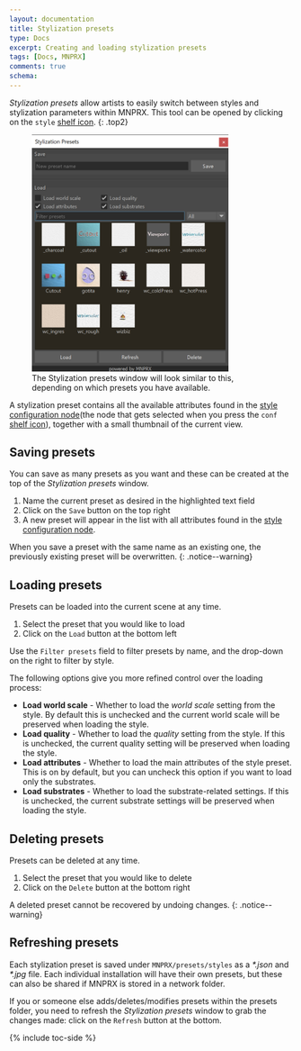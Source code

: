 ```yaml
---
layout: documentation
title: Stylization presets
type: Docs
excerpt: Creating and loading stylization presets
tags: [Docs, MNPRX]
comments: true
schema:
---
```

_Stylization presets_ allow artists to easily switch between styles and stylization parameters within MNPRX. This tool can be opened by clicking on the `style` [shelf icon](../shelf).
{: .top2}

<figure class="align-center">
	<img src="/images/MNPRX/style-2.png" alt="Stylization presets window" style="max-width: 350px">
	<figcaption>The Stylization presets window will look similar to this, depending on which presets you have available.</figcaption>
</figure>

A stylization preset contains all the available attributes found in the [style configuration node](../config)(the node that gets selected when you press the `conf` [shelf icon](../shelf)), together with a small thumbnail of the current view.


## Saving presets
You can save as many presets as you want and these can be created at the top of the _Stylization presets_ window.
1. Name the current preset as desired in the highlighted text field
2. Click on the `Save` button on the top right
3. A new preset will appear in the list with all attributes found in the [style configuration node](../config).

When you save a preset with the same name as an existing one, the previously existing preset will be overwritten.
{: .notice--warning}


## Loading presets
Presets can be loaded into the current scene at any time.
1. Select the preset that you would like to load
2. Click on the `Load` button at the bottom left

Use the `Filter presets` field to filter presets by name, and the drop-down on the right to filter by style. 

The following options give you more refined control over the loading process:

* **Load world scale** - Whether to load the _world scale_ setting from the style. By default this is unchecked and the current world scale will be preserved when loading the style.
* **Load quality** -  Whether to load the _quality_ setting from the style. If this is unchecked, the current quality setting will be preserved when loading the style. 
* **Load attributes** - Whether to load the main attributes of the style preset. This is on by default, but you can uncheck this option if you want to load only the substrates. 
* **Load substrates** - Whether to load the substrate-related settings. If this is unchecked, the current substrate settings will be preserved when loading the style. 


## Deleting presets
Presets can be deleted at any time.
1. Select the preset that you would like to delete
2. Click on the `Delete` button at the bottom right

 A deleted preset cannot be recovered by undoing changes.
 {: .notice--warning}

## Refreshing presets
Each stylization preset is saved under `MNPRX/presets/styles` as a _\*.json_ and _\*.jpg_ file. Each individual installation will have their own presets, but these can also be shared if MNPRX is stored in a network folder.

If you or someone else adds/deletes/modifies presets within the presets folder, you need to refresh the _Stylization presets_ window to grab the changes made: click on the `Refresh` button at the bottom.

{% include toc-side %}
